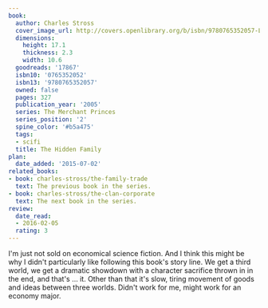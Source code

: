 ```yaml
---
book:
  author: Charles Stross
  cover_image_url: http://covers.openlibrary.org/b/isbn/9780765352057-L.jpg
  dimensions:
    height: 17.1
    thickness: 2.3
    width: 10.6
  goodreads: '17867'
  isbn10: '0765352052'
  isbn13: '9780765352057'
  owned: false
  pages: 327
  publication_year: '2005'
  series: The Merchant Princes
  series_position: '2'
  spine_color: '#b5a475'
  tags:
  - scifi
  title: The Hidden Family
plan:
  date_added: '2015-07-02'
related_books:
- book: charles-stross/the-family-trade
  text: The previous book in the series.
- book: charles-stross/the-clan-corporate
  text: The next book in the series.
review:
  date_read:
  - 2016-02-05
  rating: 3
---
```


I'm just not sold on economical science fiction. And I think this might be why I didn't particularly like following this book's story line. We get a third world, we get a dramatic showdown with a character sacrifice thrown in in the end, and that's … it. Other than that it's slow, tiring movement of goods and ideas between three worlds. Didn't work for me, might work for an economy major.
